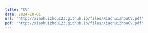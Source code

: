 ```yaml
---
title: "CV"
date: 2024-10-01
url: 'http://xiaohuizhou123.github.io/files/XiaohuiZhouCV.pdf'
pdf: 'http://xiaohuizhou123.github.io/files/XiaohuiZhouCV.pdf'
---
```

